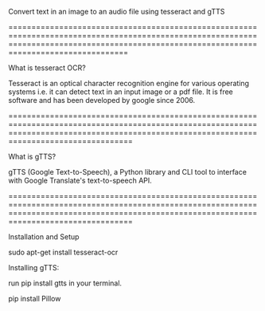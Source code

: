 Convert text in an image to an audio file using tesseract and gTTS

============================================================================================================================================================================================

What is tesseract OCR?

Tesseract is an optical character recognition engine for various operating systems i.e. it can detect text in an input image or a pdf file.
It is free software and has been developed by google since 2006.

=============================================================================================================================================================================================

What is gTTS?

gTTS (Google Text-to-Speech), a Python library and CLI tool to interface with Google Translate's text-to-speech API.

=============================================================================================================================================================================================

Installation and Setup

sudo apt-get install tesseract-ocr

Installing gTTS:

run pip install gtts  in your terminal.

pip install Pillow
